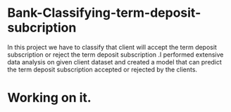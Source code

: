 # Bank-Classifying-term-deposit-subcription
In this project we have to classify that client will accept the term deposit  subscription or reject the term deposit subscription .I performed extensive data analysis on given client dataset and created a model that can predict the term deposit subscription accepted or rejected by the clients.

# Working on it.
